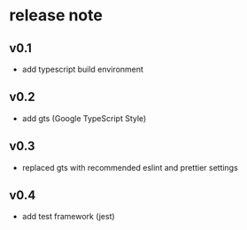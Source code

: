 # release note

## v0.1

- add typescript build environment

## v0.2

- add gts (Google TypeScript Style)

## v0.3

- replaced gts with recommended eslint and prettier settings

## v0.4

- add test framework (jest)
